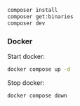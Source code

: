 ```bash
composer install
composer get:binaries
composer dev
```

### Docker

Start docker:
```bash
docker compose up -d
```

Stop docker:
```bash
docker compose down
```